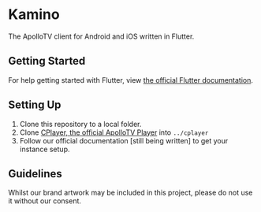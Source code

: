# Kamino 

The ApolloTV client for Android and iOS written in Flutter.

## Getting Started
For help getting started with Flutter, view [the official Flutter documentation](http://flutter.io/).

## Setting Up
1. Clone this repository to a local folder.
2. Clone [CPlayer, the official ApolloTV Player](https://github.com/ApolloTVofficial/cplayer) into `../cplayer`
3. Follow our official documentation [still being written] to get your instance setup.

## Guidelines
Whilst our brand artwork may be included in this project, please do not use it without our consent.